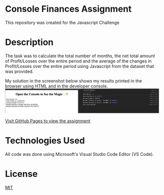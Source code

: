 # Console Finances Assignment

This repository was created for the Javascript Challenge

# Description

The task was to calculate the total number of months, the net total amount of Profit/Losses over the entire period and the average of the changes in Profit/Losses over the entire period using Javascript from the dataset that was provided.

My solution in the screenshot below shows my results printed in the browser using HTML and in the developer console.
![screenshot showing my results printed in the browser using HTML and in the developer console.](./assets/images/console-screenshot.png)

[Visit GitHub Pages to view the assignment](https://chibuezeishionwu.github.io/Console-Finances/)

# Technologies Used

All code was done using Microsoft's Visual Studio Code Editor (VS Code).

# License

[MIT](https://choosealicense.com/licenses/mit/)
